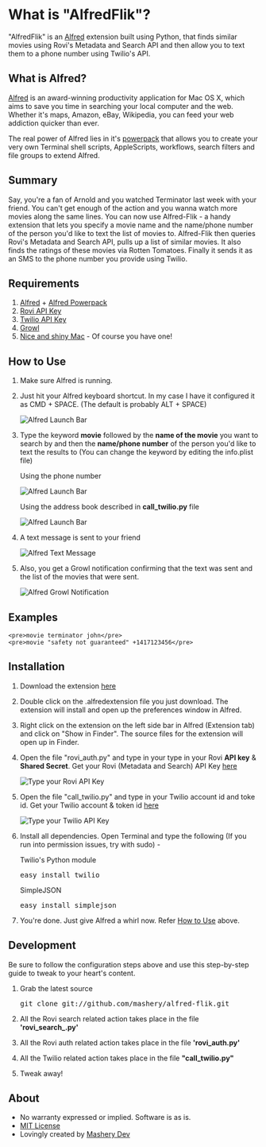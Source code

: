 # What is "AlfredFlik"?
 
"AlfredFlik" is an [Alfred](http://www.alfredapp.com/) extension built using Python, that finds similar movies using Rovi's Metadata and Search API and then allow you to text them to a phone number using Twilio's API.

## What is Alfred?
[Alfred](http://alfredapp.com) is an award-winning productivity application for Mac OS X, which aims to save you time in searching your local computer and the web. Whether it's maps, Amazon, eBay, Wikipedia, you can feed your web addiction quicker than ever.

The real power of Alfred lies in it's [powerpack](http://www.alfredapp.com/powerpack/) that allows you to create your very own Terminal shell scripts, AppleScripts, workflows, search filters and file groups to extend Alfred.

## Summary

Say, you're a fan of Arnold and you watched Terminator last week with your friend. You can't get enough of the action and you wanna watch more movies along the same lines. You can now use Alfred-Flik - a handy extension that lets you specify a movie name and the name/phone number of the person you'd like to text the list of movies to. Alfred-Flik then queries Rovi's Metadata and Search API, pulls up a list of similar movies. It also finds the ratings of these movies via Rotten Tomatoes. Finally it sends it as an SMS to the phone number you provide using Twilio. 

## Requirements

1. [Alfred](http://www.alfredapp.com/) + [Alfred Powerpack](http://www.alfredapp.com/powerpack/)
2. [Rovi API Key](http://developer.rovicorp.com)
3. [Twilio API Key](http://twilio.com)
4. [Growl](http://growl.info)
5. [Nice and shiny Mac](http://www.youtube.com/results?search_query=get+a+mac) - Of course you have one!


## How to Use

1. Make sure Alfred is running. 

2. Just hit your Alfred keyboard shortcut. In my case I have it configured it as CMD + SPACE. (The default is probably ALT + SPACE)

	![Alfred Launch Bar](https://github.com/mashery/alfred-flik/raw/master/images/alfred_launch_bar.png)

3. Type the keyword **movie** followed by the **name of the movie** you want to search by and then the **name/phone number** of the person you'd like to text the results to (You can change the keyword by editing the info.plist file)	
	
	Using the phone number
	
	![Alfred Launch Bar](https://github.com/mashery/alfred-flik/raw/master/images/alfred_launch_bar_fill_1.png)	
	
	Using the address book described in **call_twilio.py** file
	
	![Alfred Launch Bar](https://github.com/mashery/alfred-flik/raw/master/images/alfred_launch_bar_fill_2.png)	

4. A text message is sent to your friend 

	![Alfred Text Message](https://github.com/mashery/alfred-flik/raw/master/images/text_message.png)
	
5. Also, you get a Growl notification confirming that the text was sent and the list of the movies that were sent.

	![Alfred Growl Notification](https://github.com/mashery/alfred-flik/raw/master/images/alfred_growl.png)


## Examples ##
	<pre>movie terminator john</pre>
	<pre>movie "safety not guaranteed" +1417123456</pre>

## Installation

1. Download the extension [here]() 

2. Double click on the .alfredextension file you just download. The extension will install and open up the preferences window in Alfred.

3. Right click on the extension on the left side bar in Alfred (Extension tab) and click on "Show in Finder". The source files for the extension will open up in Finder. 

4. Open the file "rovi_auth.py" and type in your type in your Rovi **API key** & **Shared Secret**. Get your Rovi (Metadata and Search) API Key [here](http://developer.rovicorp.com)

	![Type your Rovi API Key](https://github.com/mashery/alfred-flik/raw/master/images/rovi_api_key.png)
5. Open the file "call\_twilio.py" and type in your Twilio account id and toke id. Get your Twilio account & token id [here](http://twilio.com)

	![Type your Twilio API Key](https://github.com/mashery/alfred-flik/raw/master/images/twilio_api_key.png)
6. Install all dependencies. Open Terminal and type the following (If you run into permission issues, try with sudo) -

	Twilio's Python module
	
	<pre>easy_install twilio</pre> 
	
	SimpleJSON
	<pre>easy_install simplejson</pre> 

7. You're done. Just give Alfred a whirl now. Refer [How to Use](#how-to-use) above.	


## Development

Be sure to follow the configuration steps above and use this step-by-step guide to tweak to your heart's content.

1. Grab the latest source
	<pre>git clone git://github.com/mashery/alfred-flik.git</pre>

2. All the Rovi search related action takes place in the file **'rovi\_search\_.py'**

3. All the Rovi auth related action takes place in the file **'rovi_auth.py'**

4. All the Twilio related action takes place in the file **"call_twilio.py"**

5. Tweak away!


## About 

* No warranty expressed or implied.  Software is as is.
* [MIT License](http://www.opensource.org/licenses/mit-license.html)
* Lovingly created by [Mashery Dev](http://dev.mashery.com)